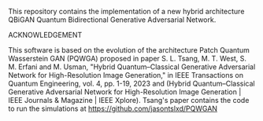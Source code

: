 This repository contains the implementation of a new hybrid architecture QBiGAN Quantum Bidirectional Generative Adversarial Network.

ACKNOWLEDGEMENT 

This software is based on the evolution of the architecture Patch Quantum Wasserstein GAN (PQWGA) proposed 
in paper S. L. Tsang, M. T. West, S. M. Erfani and M. Usman, "Hybrid Quantum–Classical Generative Adversarial Network for High-Resolution Image Generation," in IEEE Transactions on Quantum Engineering, vol. 4, pp. 1-19, 2023 and
(Hybrid Quantum–Classical Generative Adversarial Network for High-Resolution Image Generation | IEEE Journals & Magazine | IEEE Xplore).   Tsang's paper contains the code to run the simulations at https://github.com/jasontslxd/PQWGAN 
